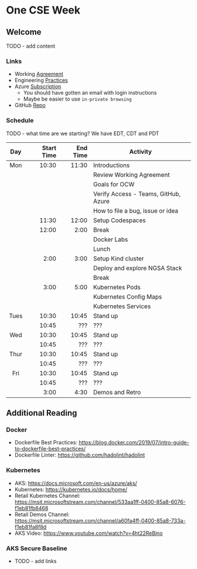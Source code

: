 # One CSE Week

## Welcome

TODO - add content

### Links

- Working [Agreement](docs/WorkingAgreement.md)
- Engineering [Practices](docs/EngineeringPractices.md)
- Azure [Subscription](https://portal.azure.com)
  - You should have gotten an email with login instructions
  - Maybe be easier to use `in-private browsing`
- GitHub [Repo](https://github.com/retaildevcrews/k8s-quickstart)

### Schedule

TODO - what time are we starting? We have EDT, CDT and PDT

Day   | Start Time | End Time | Activity |
:---: | ---------: | -------: | -------- |
Mon   | 10:30      | 11:30    | Introductions |
|     |            |          | Review Working Agreement |
|     |            |          | Goals for OCW |
|     |            |          | Verify Access - Teams, GitHub, Azure |
|     |            |          | How to file a bug, issue or idea |
|     | 11:30      | 12:00    | Setup Codespaces |
|     | 12:00      | 2:00     | Break |
|     |            |          | Docker Labs |
|     |            |          | Lunch |
|     | 2:00       | 3:00     | Setup Kind cluster |
|     |            |          | Deploy and explore NGSA Stack |
|     |            |          | Break |
|     | 3:00       | 5:00     | Kubernetes Pods |
|     |            |          | Kubernetes Config Maps |
|     |            |          | Kubernetes Services |
Tues  | 10:30      | 10:45    | Stand up |
|     | 10:45      | ???      | ??? |
Wed   | 10:30      | 10:45    | Stand up |
|     | 10:45      | ???      | ??? |
Thur  | 10:30      | 10:45    | Stand up |
|     | 10:45      | ???      | ??? |
Fri   | 10:30      | 10:45    | Stand up |
|     | 10:45      | ???      | ??? |
|     | 3:00       | 4:30     | Demos and Retro |

## Additional Reading

### Docker

- Dockerfile Best Practices: <https://blog.docker.com/2019/07/intro-guide-to-dockerfile-best-practices/>
- Dockerfile Linter: <https://github.com/hadolint/hadolint>

### Kubernetes

- AKS: <https://docs.microsoft.com/en-us/azure/aks/>
- Kubernetes: <https://kubernetes.io/docs/home/>
- Retail Kubernetes Channel: <https://msit.microsoftstream.com/channel/533aa1ff-0400-85a8-6076-f1eb81fb8468>
- Retail Demos Channel: <https://msit.microsoftstream.com/channel/a60fa4ff-0400-85a8-733a-f1eb81fa8f8d>
- AKS Video: <https://www.youtube.com/watch?v=4ht22ReBjno>

### AKS Secure Baseline

- TODO - add links

